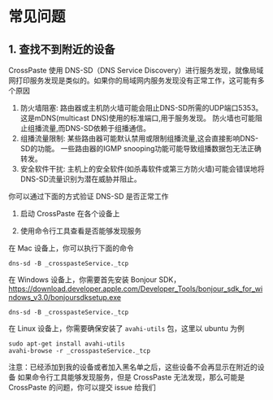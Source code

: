 # 常见问题

## 1. 查找不到附近的设备
CrossPaste 使用 DNS-SD（DNS Service Discovery）进行服务发现，就像局域网打印服务发现是类似的。如果你的局域网内服务发现没有正常工作，这可能有多个原因

1. 防火墙阻塞: 路由器或主机防火墙可能会阻止DNS-SD所需的UDP端口5353。这是mDNS(multicast DNS)使用的标准端口,用于服务发现。 防火墙也可能阻止组播流量,而DNS-SD依赖于组播通信。
2. 组播流量限制: 某些路由器可能默认禁用或限制组播流量,这会直接影响DNS-SD的功能。 一些路由器的IGMP snooping功能可能导致组播数据包无法正确转发。
3. 安全软件干扰: 主机上的安全软件(如杀毒软件或第三方防火墙)可能会错误地将DNS-SD流量识别为潜在威胁并阻止。

你可以通过下面的方式验证 DNS-SD 是否正常工作

1. 启动 CrossPaste 在各个设备上

2. 使用命令行工具查看是否能够发现服务

在 Mac 设备上，你可以执行下面的命令
```
dns-sd -B _crosspasteService._tcp
```

在 Windows 设备上，你需要首先安装 Bonjour SDK，https://download.developer.apple.com/Developer_Tools/bonjour_sdk_for_windows_v3.0/bonjoursdksetup.exe
```
dns-sd -B _crosspasteService._tcp
```

在 Linux 设备上，你需要确保安装了 ```avahi-utils``` 包，这里以 ubuntu 为例
```
sudo apt-get install avahi-utils
avahi-browse -r _crosspasteService._tcp
```

注意：已经添加到我的设备或者加入黑名单之后，这些设备不会再显示在附近的设备
如果命令行工具能够发现服务，但是 CrossPaste 无法发现，那么可能是 CrossPaste 的问题，你可以提交 issue 给我们
